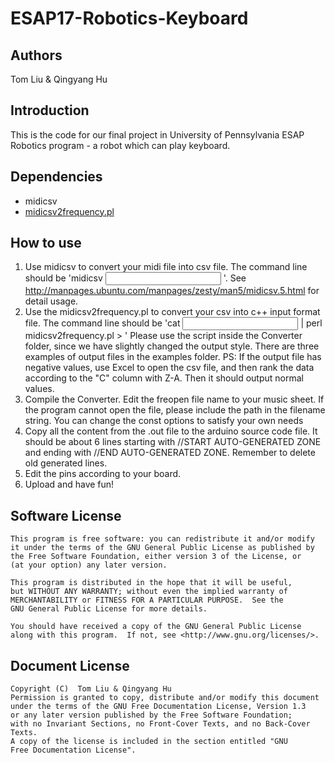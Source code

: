 # ESAP17-Robotics-Keyboard
## Authors
Tom Liu & Qingyang Hu
## Introduction
This is the code for our final project in University of Pennsylvania ESAP Robotics program - a robot which can play keyboard.
## Dependencies
* midicsv
* [midicsv2frequency.pl](https://gist.github.com/clarkli86/9914952)
## How to use
1. Use midicsv to convert your midi file into csv file. The command line should be 'midicsv <input> <output>'. See http://manpages.ubuntu.com/manpages/zesty/man5/midicsv.5.html for detail usage.
2. Use the midicsv2frequency.pl to convert your csv into c++ input format file. The command line should be 'cat <input> | perl midicsv2frequency.pl > <output>' Please use the script inside the Converter folder, since we have slightly changed the output style. There are three examples of output files in the examples folder. PS: If the output file has negative values, use Excel to open the csv file, and then rank the data according to the "C" column with Z-A. Then it should output normal values.
3. Compile the Converter. Edit the freopen file name to your music sheet. If the program cannot open the file, please include the path in the filename string. You can change the const options to satisfy your own needs
4. Copy all the content from the .out file to the arduino source code file. It should be about 6 lines starting with //START AUTO-GENERATED ZONE and ending with //END AUTO-GENERATED ZONE. Remember to delete old generated lines.
5. Edit the pins according to your board.
6. Upload and have fun!
## Software License
    This program is free software: you can redistribute it and/or modify
    it under the terms of the GNU General Public License as published by
    the Free Software Foundation, either version 3 of the License, or
    (at your option) any later version.

    This program is distributed in the hope that it will be useful,
    but WITHOUT ANY WARRANTY; without even the implied warranty of
    MERCHANTABILITY or FITNESS FOR A PARTICULAR PURPOSE.  See the
    GNU General Public License for more details.

    You should have received a copy of the GNU General Public License
    along with this program.  If not, see <http://www.gnu.org/licenses/>.
## Document License
    Copyright (C)  Tom Liu & Qingyang Hu
    Permission is granted to copy, distribute and/or modify this document
    under the terms of the GNU Free Documentation License, Version 1.3
    or any later version published by the Free Software Foundation;
    with no Invariant Sections, no Front-Cover Texts, and no Back-Cover Texts.
    A copy of the license is included in the section entitled "GNU
    Free Documentation License".
